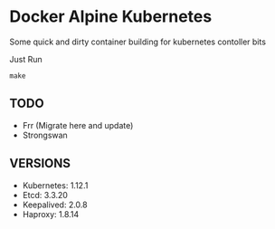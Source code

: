 # Docker Alpine Kubernetes

Some quick and dirty container building for kubernetes contoller bits

Just Run

    make

## TODO

  - Frr (Migrate here and update)
  - Strongswan

## VERSIONS

  - Kubernetes: 1.12.1
  - Etcd:       3.3.20
  - Keepalived: 2.0.8
  - Haproxy:    1.8.14
